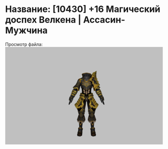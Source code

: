 # Название: [10430] +16 Магический доспех Велкена | Ассасин-Мужчина

Просмотр файла:
![p060023.png](p060023.png)